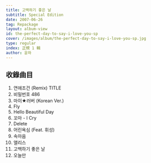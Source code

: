 ```yaml
---
title: 고백하기 좋은 날
subtitle: Special Edition
date: 2007-06-26
tag: Repackage
layout: album-view
id: the-perfect-day-to-say-i-love-you-sp
cover: /images/album/the-perfect-day-to-say-i-love-you-sp.jpg
type: regular
index: 正規 1 輯
author: 윤하
---
```


## 收錄曲目

1. 연애조건 (Remix) <span class="badge">TITLE</span>
2. 비밀번호 486
3. 마이★러버 (Korean Ver.)
4. Fly
5. Hello Beautiful Day
6. 꼬마 - I Cry
7. Delete
8. 어린욕심 (Feat. 휘성)
9. 속마음
10. 앨리스
11. 고백하기 좋은 날
12. 오늘만